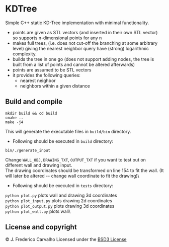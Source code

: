 # KDTree

Simple C++ static KD-Tree implementation with minimal functionality.

- points are given as STL vectors (and inserted in their own STL vector) so supports n-dimensional points for any n
- makes full trees, (i.e. does not cut-off the branching at some arbitrary level) giving the nearest neighbor query have (strong) logarithmic complexity.
- builds the tree in one go (does not support adding nodes, the tree is built from a list of points and cannot be altered afterwards)
- points are assumed to be STL vectors
- it provides the following queries:
	- nearest neighbor
	- neighbors within a given distance

## Build and compile

```shell
mkdir build && cd build
cmake ..
make -j4
```
This will generate the executable files in `build/bin` directory. 


- Following should be executed in `build` directory:
```shell
bin/./generate_input
```
Change ```WALL_OBJ```, ```DRAWING_TXT```, ```OUTPUT_TXT``` if you want to test out on different wall and drawing input.\
The drawing coordinates should be transformed on line 154 to fit the wall. (It will later be altered -- change wall coordinate to fit the drawing)\


- Following should be executed in `tests` directory:

```python plot.py```  plots wall and drawing 3d coordinates\
```python plot_input.py```  plots drawing 2d coordinates\
```python plot_output.py``` plots drawing 3d coordinates\
```python plot_wall.py``` plots wall\


## License and copyright

© J. Frederico Carvalho
Licensed under the [BSD3 License](LICENSE)
